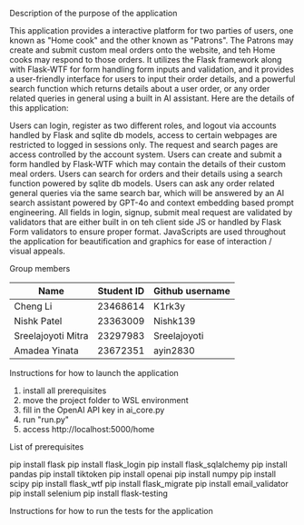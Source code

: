 Description of the purpose of the application

This application provides a interactive platform for two parties of users, one known as "Home cook" and the other known as "Patrons". The Patrons may create and submit custom meal orders onto the website, and teh Home cooks may respond to those orders. It utilizes the Flask framework along with Flask-WTF for form handling form inputs and validation, and it provides a user-friendly interface for users to input their order details, and a powerful search function which returns details about a user order, or any order related queries in general using a built in AI assistant. Here are the details of this application:

Users can login, register as two different roles, and logout via accounts handled by Flask and sqlite db models, access to certain webpages are restricted to logged in sessions only. 
The request and search pages are access controlled by the account system.
Users can create and submit a form handled by Flask-WTF which may contain the details of their custom meal orders.
Users can search for orders and their details using a search function powered by sqlite db models.
Users can ask any order related general queries via the same search bar, which will be answered by an AI search assistant powered by GPT-4o and context embedding based prompt engineering.
All fields in login, signup, submit meal request are validated by validators that are either built in on teh client side JS or handled by Flask Form validators to ensure proper format.
JavaScripts are used throughout the application for beautification and graphics for ease of interaction / visual appeals.


Group members

| Name | Student ID | Github username |
|----------|----------|----------|
| Cheng Li    | 23468614   | K1rk3y   |
|   Nishk Patel   | 23363009   | Nishk139   |
| Sreelajoyoti Mitra    | 23297983   | Sreelajoyoti  |
| Amadea Yinata   | 23672351   | ayin2830  |



Instructions for how to launch the application
1. install all prerequisites
2. move the project folder to WSL environment
3. fill in the OpenAI API key in ai_core.py
4. run "run.py"
5. access http://localhost:5000/home


List of prerequisites

pip install flask
pip install flask_login
pip install flask_sqlalchemy
pip install pandas
pip install tiktoken
pip install openai
pip install numpy
pip install scipy
pip install flask_wtf
pip install flask_migrate
pip install email_validator
pip install selenium
pip install flask-testing


Instructions for how to run the tests for the application



